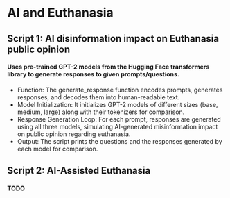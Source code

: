 # AI and Euthanasia

## Script 1: AI disinformation impact on Euthanasia public opinion

#### Uses pre-trained GPT-2 models from the Hugging Face transformers library to generate responses to given prompts/questions.

- Function: The generate_response function encodes prompts, generates responses, and decodes them into human-readable text.
- Model Initialization: It initializes GPT-2 models of different sizes (base, medium, large) along with their tokenizers for comparison.
- Response Generation Loop: For each prompt, responses are generated using all three models, simulating AI-generated misinformation impact on public opinion regarding euthanasia.
- Output: The script prints the questions and the responses generated by each model for comparison.

## Script 2: AI-Assisted Euthanasia

#### TODO
